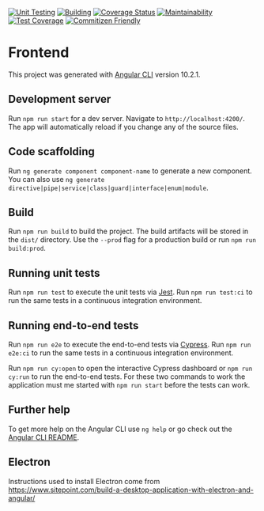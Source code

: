 [![Unit Testing](https://github.com/marcobuschini/angular-10-dev-ops-starter/actions/workflows/unittest.yml/badge.svg)](https://github.com/marcobuschini/angular-10-dev-ops-starter/actions/workflows/unittest.yml)
[![Building](https://github.com/marcobuschini/angular-10-dev-ops-starter/actions/workflows/build.yml/badge.svg)](https://github.com/marcobuschini/angular-10-dev-ops-starter/actions/workflows/build.yml)
[![Coverage Status](https://coveralls.io/repos/github/marcobuschini/angular-10-dev-ops-starter/badge.svg)](https://coveralls.io/github/marcobuschini/angular-10-dev-ops-starter)
[![Maintainability](https://api.codeclimate.com/v1/badges/b1a0a96ef911c6f030c8/maintainability)](https://codeclimate.com/github/marcobuschini/angular-10-dev-ops-starter/maintainability)
[![Test Coverage](https://api.codeclimate.com/v1/badges/b1a0a96ef911c6f030c8/test_coverage)](https://codeclimate.com/github/marcobuschini/angular-10-dev-ops-starter/test_coverage)
[![Commitizen Friendly](https://img.shields.io/badge/commitizen-friendly-brightgreen)](http://commitizen.github.io/cz-cli/)

# Frontend

This project was generated with [Angular CLI](https://github.com/angular/angular-cli) version 10.2.1.

## Development server

Run `npm run start` for a dev server. Navigate to `http://localhost:4200/`. The app will automatically reload if you change any of the source files.

## Code scaffolding

Run `ng generate component component-name` to generate a new component. You can also use `ng generate directive|pipe|service|class|guard|interface|enum|module`.

## Build

Run `npm run build` to build the project. The build artifacts will be stored in the `dist/` directory. Use the `--prod` flag for a production build or run `npm run build:prod`.

## Running unit tests

Run `npm run test` to execute the unit tests via [Jest](https://jestjs.io/). Run `npm run test:ci` to run the same tests in a continuous integration environment.

## Running end-to-end tests

Run `npm run e2e` to execute the end-to-end tests via [Cypress](https://www.cypress.io/). Run `npm run e2e:ci` to run the same tests in a continuous integration environment.

Run `npm run cy:open` to open the interactive Cypress dashboard or `npm run cy:run` to run the end-to-end tests. For these two commands to work the application must me started with `npm run start` before the tests can work.

## Further help

To get more help on the Angular CLI use `ng help` or go check out the [Angular CLI README](https://github.com/angular/angular-cli/blob/master/README.md).

## Electron

Instructions used to install Electron come from https://www.sitepoint.com/build-a-desktop-application-with-electron-and-angular/
